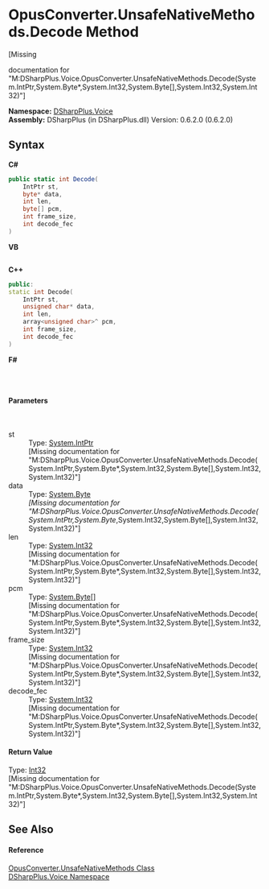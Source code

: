 # OpusConverter.UnsafeNativeMethods.Decode Method 
 

\[Missing <summary> documentation for "M:DSharpPlus.Voice.OpusConverter.UnsafeNativeMethods.Decode(System.IntPtr,System.Byte*,System.Int32,System.Byte[],System.Int32,System.Int32)"\]

**Namespace:**&nbsp;<a href="721897d8-8fb1-1e49-ffd9-d615b59914fb">DSharpPlus.Voice</a><br />**Assembly:**&nbsp;DSharpPlus (in DSharpPlus.dll) Version: 0.6.2.0 (0.6.2.0)

## Syntax

**C#**<br />
``` C#
public static int Decode(
	IntPtr st,
	byte* data,
	int len,
	byte[] pcm,
	int frame_size,
	int decode_fec
)
```

**VB**<br />
``` VB

```

**C++**<br />
``` C++
public:
static int Decode(
	IntPtr st, 
	unsigned char* data, 
	int len, 
	array<unsigned char>^ pcm, 
	int frame_size, 
	int decode_fec
)
```

**F#**<br />
``` F#

```

<br />

#### Parameters
&nbsp;<dl><dt>st</dt><dd>Type: <a href="http://msdn2.microsoft.com/en-us/library/5he14kz8" target="_blank">System.IntPtr</a><br />\[Missing <param name="st"/> documentation for "M:DSharpPlus.Voice.OpusConverter.UnsafeNativeMethods.Decode(System.IntPtr,System.Byte*,System.Int32,System.Byte[],System.Int32,System.Int32)"\]</dd><dt>data</dt><dd>Type: <a href="http://msdn2.microsoft.com/en-us/library/yyb1w04y" target="_blank">System.Byte</a>*<br />\[Missing <param name="data"/> documentation for "M:DSharpPlus.Voice.OpusConverter.UnsafeNativeMethods.Decode(System.IntPtr,System.Byte*,System.Int32,System.Byte[],System.Int32,System.Int32)"\]</dd><dt>len</dt><dd>Type: <a href="http://msdn2.microsoft.com/en-us/library/td2s409d" target="_blank">System.Int32</a><br />\[Missing <param name="len"/> documentation for "M:DSharpPlus.Voice.OpusConverter.UnsafeNativeMethods.Decode(System.IntPtr,System.Byte*,System.Int32,System.Byte[],System.Int32,System.Int32)"\]</dd><dt>pcm</dt><dd>Type: <a href="http://msdn2.microsoft.com/en-us/library/yyb1w04y" target="_blank">System.Byte</a>[]<br />\[Missing <param name="pcm"/> documentation for "M:DSharpPlus.Voice.OpusConverter.UnsafeNativeMethods.Decode(System.IntPtr,System.Byte*,System.Int32,System.Byte[],System.Int32,System.Int32)"\]</dd><dt>frame_size</dt><dd>Type: <a href="http://msdn2.microsoft.com/en-us/library/td2s409d" target="_blank">System.Int32</a><br />\[Missing <param name="frame_size"/> documentation for "M:DSharpPlus.Voice.OpusConverter.UnsafeNativeMethods.Decode(System.IntPtr,System.Byte*,System.Int32,System.Byte[],System.Int32,System.Int32)"\]</dd><dt>decode_fec</dt><dd>Type: <a href="http://msdn2.microsoft.com/en-us/library/td2s409d" target="_blank">System.Int32</a><br />\[Missing <param name="decode_fec"/> documentation for "M:DSharpPlus.Voice.OpusConverter.UnsafeNativeMethods.Decode(System.IntPtr,System.Byte*,System.Int32,System.Byte[],System.Int32,System.Int32)"\]</dd></dl>

#### Return Value
Type: <a href="http://msdn2.microsoft.com/en-us/library/td2s409d" target="_blank">Int32</a><br />\[Missing <returns> documentation for "M:DSharpPlus.Voice.OpusConverter.UnsafeNativeMethods.Decode(System.IntPtr,System.Byte*,System.Int32,System.Byte[],System.Int32,System.Int32)"\]

## See Also


#### Reference
<a href="b8666221-a414-16f6-cb86-86e7d955168b">OpusConverter.UnsafeNativeMethods Class</a><br /><a href="721897d8-8fb1-1e49-ffd9-d615b59914fb">DSharpPlus.Voice Namespace</a><br />